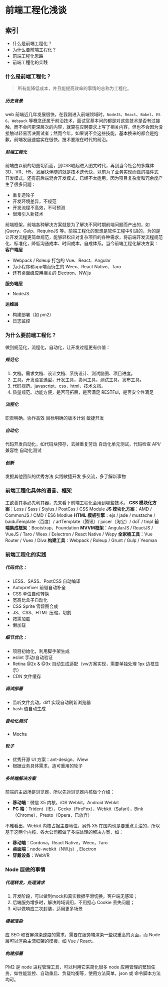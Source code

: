 #   前端工程化浅谈
##  索引
*   什么是前端工程化？
*   为什么要前端工程化？
*   前端工程化思路
*   前端工程化的实践
### 什么是前端工程化？
>   所有能降低成本，并且能提高效率的事情的总称为工程化。

#####   历史背景
web 前端近几年发展很快，在我刚进入前端领域时，`NodeJS`、`React`、`Babel`、`ES 6`、`Webpack` 等概念还属于前沿技术，面试官基本问的都是对这些技术是否有过接触，而不会问更深层次的内容，就算在应聘要求上写了相关内容，但也不会因为没接触过轻易否决面试者；然而今年，如果说不会这些技能，基本换来的都会是抱歉，前端发展速度实在很快，技术要跟在时代的前沿。
#####   前端工程化
前端由以前的切图切页面，到CSS崛起进入图文时代，再到当今社会的多媒体3D、VR、H5，发展快伴随的就是技术迭代快，以前为了业务实现而做的插件式开发模式，还有前后端混合开发模式，已经不太适用，因为项目复杂度和冗余度产生了很多问题：
*   重复造轮子
*   开发环境差异，不规范
*   开发流程不高效，不可预测
*   很难引入新技术

前端框架，前端各种解决方案就是为了解决不同时期前端问题而产出的，如 jQuery、Gulp、RequireJS 等。前端工程化的思想是软件工程中引进的，为的是让开发流程更简单规范，能够轻松应对复杂项目的各种需求，将前端开发流程规范化、标准化，降低沟通成本、时间成本，自成体系。当今前端工程化解决方案：
**客户端层**
*   Webpack / Roleup 打包的 Vue、React、Angular
*   为小程序和app端而衍生的 Weex、React Native、Taro
*   还有桌面级应用相关的 Electron、NW.js

**服务端层**
*   NodeJS

**运维层**
*   构建部署（如 pm2）
*   日志监控
### 为什么要前端工程化？
做到规范化，流程化，自动化，让开发过程更有价值：
#####   规范化
1.  文档。需求文档、设计文档、系统设计、测试脑图、项目进度。
2.  工具。开发语言选型，开发工具，协同工具，测试工具，发布工具。
3.  代码规范。javascript，css，html，技术文档。
4.  质量规范。功能方便，是否可拓展，是否满足 RESTFul，是否安全性满足
#####   流程化
职责明确，协作高效
目标明确的版本计划
敏捷开发
#####   自动化
代码开发自动化，如代码块预存，去掉重复劳动
自动化单元测试，代码检查
API/兼容性 自动化测试
#####   创新
发掘其他团队的优秀方法
实践敏捷开发
多交流，多了解新事物
### 前端工程化具体的语言、框架
工欲善其事必先利其器，先来看下前端工程化会用到哪些技术。
**CSS 模块化方案**：Less / Sass / Stylus / PostCss / CSS Module
**JS 模块化方案**：AMD / CommonJS / CMD / ES6 Modlue
**HTML 模板引擎**：ejs / jade / mustache / baiduTemplate（百度）/ artTemplate（腾讯）/ juicer（淘宝）/ doT / tmpl
**前端集成框架**：Bootstrap、Foundation
**MVVM框架**：AngularJS / ReactJS / VueJS / Taro / Weex / Eelectron / React Native / Wepy
**全家桶工具**：Vue Router / Vuex / Diva
**构建工具**：Webpack / Roleup / Grunt / Gulp / Yeoman
### 前端工程化的实践
#####   代码优化：
*   LESS、SASS、PostCSS 自动编译
*   Autoprefixer 前缀自动补全
*   CSS 单位自动转换
*   宽高比盒子自动化
*   CSS Sprite 雪碧图合成
*   JS、CSS、HTML 压缩，切割
*   按需加载
*   懒加载
#####   细节优化：
*   项目初始化，利用脚手架生成
*   eslint 手动/自动验证
*   Retina @2x & @3x 自动生成适配（vw方案实现，需要单独处理 1px 边框显示）
*   CDN 文件缓存
#####   调试部署
*   监听文件变动，diff 实现自动刷新浏览器
*   hash 值自动生成
#####   自动化测试
*   Mocha
#####   轮子
*   优秀开源 UI 方案：ant-design、iView
*   根据业务具体需求，造可重用的轮子
#####   多终端解决方案
前端的主战场是浏览器，所以先对浏览器内核做个介绍：
*   **移动端**：微信 X5 内核，iOS Webkit，Android Webkit
*   **PC 端**：Trident（IE），Gecko（FireFox），Webkit（Safari），Bink（Chrome），Presto（Opera，已放弃）

不难看出，Webkit 内核占据主要地位，另外 X5 在国内也是要重点关注的，所以基于这两个内核，各大公司都做了多端处理的解决方案，如：
*   **移动端**：Cordova，React Native，Weex，Taro
*   **桌面端**：node-webkit（NW.js）, Electron
*   **穿戴设备**：WebVR
### Node 层做的事情
#####   代理转发，处理请求
1.  开发阶段，可以做到mock和真实数据平滑切换，客户端无感知；
2.  后端服务增多时，解决跨域调用，不用担心 Cookie 丢失问题；
3.  可以做响应二次封装，适用更多场景
#####   模板渲染
应 SEO 和首屏渲染速度的需求，需要在服务端渲染一些权重高的页面，而 Node 层可以渲染主流框架的模板，如 Vue / React。
#####   构建部署
PM2 是 node 进程管理工具，可以利用它来简化很多 node 应用管理的繁琐任务，如性能监控、自动重启、负载均衡等，使用方法简单，json 或 命令脚本方法均可。
